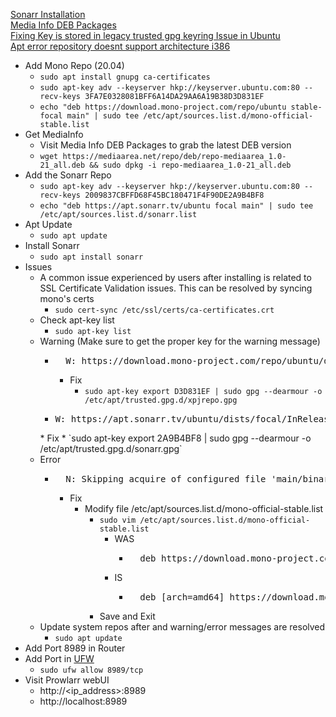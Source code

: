 [Sonarr Installation](https://wiki.servarr.com/sonarr/installation)<br />
[Media Info DEB Packages](https://mediaarea.net/repo/deb/)<br />
[Fixing Key is stored in legacy trusted gpg keyring Issue in Ubuntu](https://itsfoss.com/key-is-stored-in-legacy-trusted-gpg/)<br />
[Apt error repository doesnt support architecture i386](https://askubuntu.com/questions/1345751/apt-error-repository-doesnt-support-architecture-i386)<br />

* Add Mono Repo (20.04)
  * `sudo apt install gnupg ca-certificates`
  * `sudo apt-key adv --keyserver hkp://keyserver.ubuntu.com:80 --recv-keys 3FA7E0328081BFF6A14DA29AA6A19B38D3D831EF`
  * `echo "deb https://download.mono-project.com/repo/ubuntu stable-focal main" | sudo tee /etc/apt/sources.list.d/mono-official-stable.list`
* Get MediaInfo
  * Visit Media Info DEB Packages to grab the latest DEB version
  * `wget https://mediaarea.net/repo/deb/repo-mediaarea_1.0-21_all.deb && sudo dpkg -i repo-mediaarea_1.0-21_all.deb`
* Add the Sonarr Repo
  * `sudo apt-key adv --keyserver hkp://keyserver.ubuntu.com:80 --recv-keys 2009837CBFFD68F45BC180471F4F90DE2A9B4BF8`
  * `echo "deb https://apt.sonarr.tv/ubuntu focal main" | sudo tee /etc/apt/sources.list.d/sonarr.list`
* Apt Update
  * `sudo apt update`
* Install Sonarr
  * `sudo apt install sonarr`
* Issues
  * A common issue experienced by users after installing is related to SSL Certificate Validation issues. This can be resolved by syncing mono's certs
    * `sudo cert-sync /etc/ssl/certs/ca-certificates.crt`
  * Check apt-key list
    * `sudo apt-key list`
  * Warning (Make sure to get the proper key for the warning message)
    * <pre>
        W: https://download.mono-project.com/repo/ubuntu/dists/stable-focal/InRelease: Key is stored in legacy trusted.gpg keyring (/etc/apt/trusted.gpg), see the DEPRECATION section in apt-key(8) for details.
      </pre>
      * Fix
        * `sudo apt-key export D3D831EF | sudo gpg --dearmour -o /etc/apt/trusted.gpg.d/xpjrepo.gpg`
    * <pre>
      W: https://apt.sonarr.tv/ubuntu/dists/focal/InRelease: Key is stored in legacy trusted.gpg keyring (/etc/apt/trusted.gpg), see the DEPRECATION section in apt-key(8) for details.
    </pre>
      * Fix
        * `sudo apt-key export 2A9B4BF8 | sudo gpg --dearmour -o /etc/apt/trusted.gpg.d/sonarr.gpg`
  * Error
    * <pre>
        N: Skipping acquire of configured file 'main/binary-i386/Packages' as repository 'https://download.mono-project.com/repo/ubuntu stable-focal InRelease' doesn't support architecture 'i386'
      </pre>
      * Fix
        * Modify file /etc/apt/sources.list.d/mono-official-stable.list
          * `sudo vim /etc/apt/sources.list.d/mono-official-stable.list`
            * WAS
              * <pre>
                  deb https://download.mono-project.com/repo/ubuntu stable-focal main
                </pre>
            * IS
              * <pre>
                  deb [arch=amd64] https://download.mono-project.com/repo/ubuntu stable-focal main
                </pre>
          * Save and Exit
  * Update system repos after and warning/error messages are resolved
    * `sudo apt update`
* Add Port 8989 in Router
* Add Port in [UFW](https://github.com/Cuates/ubuntuinstall/tree/main/system/ufw)
  * `sudo ufw allow 8989/tcp`
* Visit Prowlarr webUI
  * http://<ip_address>:8989
  * http://localhost:8989
